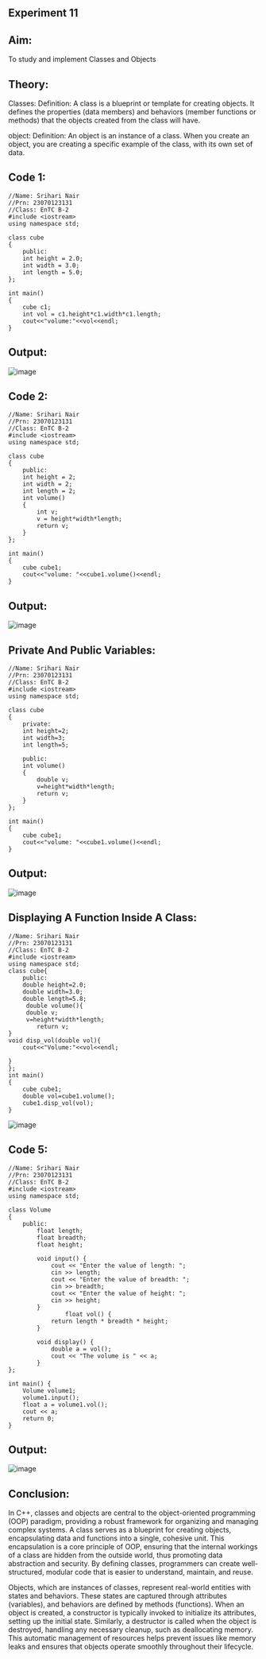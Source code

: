 ## Experiment 11

## Aim:
To study and implement Classes and Objects

## Theory: 
Classes:
Definition: A class is a blueprint or template for creating objects. It defines the properties (data members) and behaviors (member functions or methods) that the objects created from the class will have.

object:
Definition: An object is an instance of a class. When you create an object, you are creating a specific example of the class, with its own set of data.

## Code 1:
~~~
//Name: Srihari Nair
//Prn: 23070123131
//Class: EnTC B-2
#include <iostream>
using namespace std;

class cube
{
    public:
    int height = 2.0;
    int width = 3.0;
    int length = 5.0;
};

int main()
{
    cube c1;
    int vol = c1.height*c1.width*c1.length;
    cout<<"volume:"<<vol<<endl;
}
~~~

## Output:

![image](https://github.com/user-attachments/assets/448ae36b-14ed-4b19-84ba-f691bdec142d)

## Code 2:
~~~
//Name: Srihari Nair
//Prn: 23070123131
//Class: EnTC B-2
#include <iostream>
using namespace std;

class cube
{
    public:
    int height = 2;
    int width = 2;
    int length = 2;
    int volume()
    {
        int v; 
        v = height*width*length;
        return v;
    }
};

int main()
{
    cube cube1;
    cout<<"volume: "<<cube1.volume()<<endl;
}
~~~

## Output:

![image](https://github.com/user-attachments/assets/5d82fd12-3cee-44c7-9162-31e5018c9aea)

## Private And Public Variables:
~~~
//Name: Srihari Nair
//Prn: 23070123131
//Class: EnTC B-2
#include <iostream>
using namespace std;

class cube
{
    private:
    int height=2;
    int width=3;
    int length=5;

    public:
    int volume()
    {
        double v;
        v=height*width*length;
        return v;
    }
};

int main()
{
    cube cube1;
    cout<<"volume: "<<cube1.volume()<<endl;
}
~~~

## Output:

![image](https://github.com/user-attachments/assets/b87e9ae3-b535-481c-883a-7f14fe5b9e63)

## Displaying A Function Inside A Class:
~~~
//Name: Srihari Nair
//Prn: 23070123131
//Class: EnTC B-2
#include <iostream>
using namespace std;
class cube{
    public:
    double height=2.0;
    double width=3.0;
    double length=5.8;
     double volume(){
     double v;
     v=height*width*length;
        return v;
}
void disp_vol(double vol){
    cout<<"Volume:"<<vol<<endl;

}
};
int main()
{
    cube cube1;
    double vol=cube1.volume();
    cube1.disp_vol(vol);
}
~~~
![image](https://github.com/user-attachments/assets/5e14095e-edb9-4d09-b8e9-ad4302881b6a)

## Code 5:
~~~
//Name: Srihari Nair
//Prn: 23070123131
//Class: EnTC B-2
#include <iostream>
using namespace std;

class Volume 
{
    public:
        float length;
        float breadth;
        float height;
        
        void input() {
            cout << "Enter the value of length: ";
            cin >> length;
            cout << "Enter the value of breadth: ";
            cin >> breadth;
            cout << "Enter the value of height: ";
            cin >> height;
        }
                float vol() {
            return length * breadth * height;
        }
        
        void display() {
            double a = vol();
            cout << "The volume is " << a;
        }
};

int main() {
    Volume volume1;
    volume1.input();
    float a = volume1.vol();
    cout << a;
    return 0;
}
~~~

## Output:

![image](https://github.com/user-attachments/assets/b8a7a516-8630-4741-be9d-bad2a555427d)

## Conclusion:

In C++, classes and objects are central to the object-oriented programming (OOP) paradigm, providing a robust framework for organizing and managing complex systems. A class serves as a blueprint for creating objects, encapsulating data and functions into a single, cohesive unit. This encapsulation is a core principle of OOP, ensuring that the internal workings of a class are hidden from the outside world, thus promoting data abstraction and security. By defining classes, programmers can create well-structured, modular code that is easier to understand, maintain, and reuse.

Objects, which are instances of classes, represent real-world entities with states and behaviors. These states are captured through attributes (variables), and behaviors are defined by methods (functions). When an object is created, a constructor is typically invoked to initialize its attributes, setting up the initial state. Similarly, a destructor is called when the object is destroyed, handling any necessary cleanup, such as deallocating memory. This automatic management of resources helps prevent issues like memory leaks and ensures that objects operate smoothly throughout their lifecycle.





